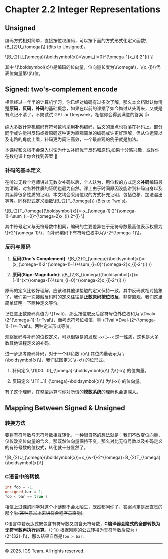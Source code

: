 # Chapter 2.2 Integer Representations

## Unsigned

编码方式相对简单，直接按位权编码，可以按下面的方式形式化定义函数\\(B_{2}U_{\omega}\\) (Bits to Unsigned)。

\\[B_{2}U_{\omega}(\boldsymbol{x})=\sum_{i=0}^{\omega-1}x_{i}·2^{i}  \\] 

其中 \\(\boldsymbol{x}\\)是编码的位向量，位向量长度为\\(\omega\\)，\\(x_{i}\\)代表位向量第\\(i\\)位。

## Signed: two's-complement encode

相信经过一年半的计算机学习，你已经对编码有过多次了解，那么本文档默认你清楚**原码**，**反码**，**补码**的基础概念，如果在以前的课摆了如今悔过从头再来，又或是有点记不清了，不妨试试 GPT or Deepseek，相信你会得到满意的答案 👍

绝大多数计算机编码有符号数均采用**补码**编码，后文的重点也将落在补码上。部分同学或许觉得反码或者原码这种更为直观简单的编码或许更好理解，但从位运算以及电路的角度上看，补码更为简洁高效，一个最直观的例子就是加法。

本课程和文档不会深入讨论为什么补码优于反码和原码,如果十分感兴趣，或许你在数电课上你会找到答案 🧐

### 补码的基本定义

在听过无数个老师讲过无数次补码以后，个人认为，用位权的方式定义**补码**编码最为清晰，对各种性质的证明也最为自然。课上由于时间原因没能讲到补码自身以及其运算很多性质的证明，本文均会采用位权的方式补充证明，包括位移、加法溢出等等。同样形式定义函数\\(B_{2}T_{\omega}\\) (Bits to Two's)。

\\[B_{2}T_{\omega}(\boldsymbol{x})=-x_{\omega-1}·2^{\omega-1}+\sum_{i=0}^{\omega-2}x_{i}·2^{i}  \\] 

其中符号定义与无符号数中相同，编码的主要差异在于无符号数最高位表示权重为\\(+2^{\omega-1}\\)，而补码编码下有符号位权中为\\(-2^{\omega-1}\\)。

### 反码与原码

1. **反码(One's Complement)**: \\(B_{2}O_{\omega}(\boldsymbol{x})=-(x_{\omega-1}·2^{\omega-1}-1)+\sum_{i=0}^{\omega-2}x_{i}·2^{i}  \\) 

2. **原码(Sign-Magnitude)**: \\(B_{2}S_{\omega}(\boldsymbol{x})=(-1)^{x^{\omega-1}}\sum_{i=0}^{\omega-2}x_{i}·2^{i}  \\) 

原码的定义比较好理解，应该和其他课接触的定义保持一致，其中反码就相对抽象了，我们第一次接触反码时的定义往往是**正数原码按位取反**，非常直观，我们这里简单证明一下两种定义等价。

记任意正数原码真值为 \\(Tval\\)，那么按位取反后除符号位外位权和为 \\(Dval=(2^{\omega-1}-1)-Tval\\)，而考虑符号位权值，则 \\(Tval'=Dval-(2^{\omega-1}-1)=-Tval\\)。两种定义形式等价。

观察反码与补码的位权定义，可以很容易的发现 ```~x+1=-x``` 这一性质，这也是大多数其他课程定义的补码。

进一步思考原码补码，对于一个非负数 \\(x\\) 其位向量表示为 \\(\boldsymbol{x}\\)，我们试图定义 \\(-x\\) 的位形式。

1. 补码定义 \\(1[00...0]_{\omega}-\boldsymbol{x}\\) 为\\(-x\\) 的位向量。

2. 反码定义 \\([11...1]_{\omega}-\boldsymbol{x}\\) 为\\(-x\\) 的位向量。

有了这个理解，在整型运算时你对所谓的**模数系统**的理解也会更深入。

## Mapping Between Signed & Unsigned

### 转换方法

要将有符号数与无符号数相互转化，一种很自然的想法就是：我们不改变位向量，仅仅改变位向量的含义。那既然位向量保持不变，那么对比无符号数以及补码定义的有符号数的位权式，转化就十分显然了。

\\[B_{2}U_{\omega}(\boldsymbol{x})=x_{w-1}·2^{\omega}+B_{2}T_{\omega}(\boldsymbol{x})\\]

### C语言中的转换

```C
int foo = -1;
unsigned bar = 1;
foo < bar == true ?
```

相信上过课的同学对这个小谜题不会太陌生，既然都问你了，答案肯定是反直觉的那个啦~~(某种意义上来讲符合程序员直觉)~~。

C语言中若表达式既包含有符号数又包含无符号数，**C编译器会隐式的全部转换为无符号数再执行运算**。\\(-1\\) 根据刚刚的公式转换为无符号数后应为 \\(2^{32}-1\\)，那么结果自然是```foo > bar```.

------

© 2025. ICS Team. All rights reserved.